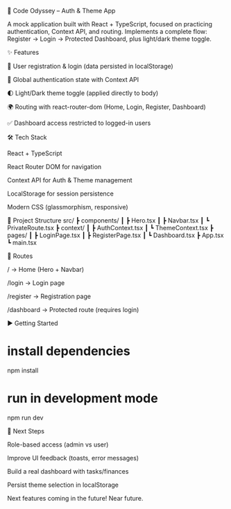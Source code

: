 🚀 Code Odyssey – Auth & Theme App

A mock application built with React + TypeScript, focused on practicing authentication, Context API, and routing.
Implements a complete flow: Register → Login → Protected Dashboard, plus light/dark theme toggle.

✨ Features

🔐 User registration & login (data persisted in localStorage)

👤 Global authentication state with Context API

🌓 Light/Dark theme toggle (applied directly to body)

🌍 Routing with react-router-dom (Home, Login, Register, Dashboard)

✅ Dashboard access restricted to logged-in users

🛠 Tech Stack

React + TypeScript

React Router DOM for navigation

Context API for Auth & Theme management

LocalStorage for session persistence

Modern CSS (glassmorphism, responsive)

📂 Project Structure
src/
 ┣ components/
 ┃ ┣ Hero.tsx
 ┃ ┣ Navbar.tsx
 ┃ ┗ PrivateRoute.tsx
 ┣ context/
 ┃ ┣ AuthContext.tsx
 ┃ ┗ ThemeContext.tsx
 ┣ pages/
 ┃ ┣ LoginPage.tsx
 ┃ ┣ RegisterPage.tsx
 ┃ ┗ Dashboard.tsx
 ┣ App.tsx
 ┗ main.tsx

🚦 Routes

/ → Home (Hero + Navbar)

/login → Login page

/register → Registration page

/dashboard → Protected route (requires login)

▶️ Getting Started
# install dependencies
npm install

# run in development mode
npm run dev

🔮 Next Steps

 Role-based access (admin vs user)

 Improve UI feedback (toasts, error messages)

 Build a real dashboard with tasks/finances

 Persist theme selection in localStorage

Next features coming in the future! Near future.
